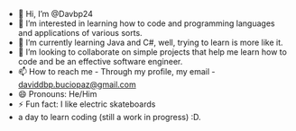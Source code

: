 - 👋 Hi, I’m @Davbp24
- 👀 I’m interested in learning how to code and programming languages and applications of various sorts.
- 🌱 I’m currently learning Java and C#, well, trying to learn is more like it.
- 💞️ I’m looking to collaborate on simple projects that help me learn how to code and be an effective software engineer.
- 📫 How to reach me - Through my profile, my email - daviddbp.buciopaz@gmail.com
- 😄 Pronouns: He/Him
- ⚡ Fun fact: I like electric skateboards
- a day to learn coding (still a work in progress) :D.

<!---
Davbp24/Davbp24 is a ✨ special ✨ repository because its `README.md` (this file) appears on your GitHub profile.
You can click the Preview link to take a look at your changes.
--->
